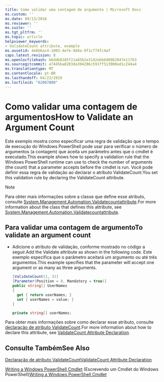 ```yaml
---
title: Como validar uma contagem de argumento | Microsoft Docs
ms.custom: ''
ms.date: 09/13/2016
ms.reviewer: ''
ms.suite: ''
ms.tgt_pltfrm: ''
ms.topic: article
helpviewer_keywords:
- ValidateCount attribute, example
ms.assetid: 4e6b6ac4-1003-4e7e-9d4a-9f1cf74fc4af
caps.latest.revision: 8
ms.openlocfilehash: b6ddb8185f21a65b2e3142ebb640962047e11763
ms.sourcegitcommit: e7445ba8203da304286c591ff513900ad1c244a4
ms.translationtype: MT
ms.contentlocale: pt-BR
ms.lasthandoff: 04/23/2019
ms.locfileid: "62067800"
---
```

# <a name="how-to-validate-an-argument-count"></a><span data-ttu-id="1ffc0-102">Como validar uma contagem de argumentos</span><span class="sxs-lookup"><span data-stu-id="1ffc0-102">How to Validate an Argument Count</span></span>

<span data-ttu-id="1ffc0-103">Este exemplo mostra como especificar uma regra de validação que o tempo de execução do Windows PowerShell pode usar para verificar o número de argumentos (a contagem) que aceita um parâmetro antes que o cmdlet é executado.</span><span class="sxs-lookup"><span data-stu-id="1ffc0-103">This example shows how to specify a validation rule that the Windows PowerShell runtime can use to check the number of arguments (the count) that a parameter accepts before the cmdlet is run.</span></span> <span data-ttu-id="1ffc0-104">Você pode definir essa regra de validação ao declarar o atributo ValidateCount.</span><span class="sxs-lookup"><span data-stu-id="1ffc0-104">You set this validation rule by declaring the ValidateCount attribute.</span></span>

> [!NOTE]
> <span data-ttu-id="1ffc0-105">Para obter mais informações sobre a classe que define esse atributo, consulte [System.Management.Automation.Validatecountattribute](/dotnet/api/System.Management.Automation.ValidateCountAttribute).</span><span class="sxs-lookup"><span data-stu-id="1ffc0-105">For more information about the class that defines this attribute, see [System.Management.Automation.Validatecountattribute](/dotnet/api/System.Management.Automation.ValidateCountAttribute).</span></span>

## <a name="to-validate-an-argument-count"></a><span data-ttu-id="1ffc0-106">Para validar uma contagem de argumento</span><span class="sxs-lookup"><span data-stu-id="1ffc0-106">To validate an argument count</span></span>

- <span data-ttu-id="1ffc0-107">Adicione o atributo de validação, conforme mostrado no código a seguir.</span><span class="sxs-lookup"><span data-stu-id="1ffc0-107">Add the Validate attribute as shown in the following code.</span></span> <span data-ttu-id="1ffc0-108">Este exemplo especifica que o parâmetro aceitará um argumento ou até três argumentos.</span><span class="sxs-lookup"><span data-stu-id="1ffc0-108">This example specifies that the parameter will accept one argument or as many as three arguments.</span></span>

    ```csharp
    [ValidateCount(1, 3)]
    [Parameter(Position = 0, Mandatory = true)]
    public string[] UserNames
    {
      get { return userNames; }
      set { userNames = value; }
    }

    private string[] userNames;
    ```

<span data-ttu-id="1ffc0-109">Para obter mais informações sobre como declarar esse atributo, consulte [declaração de atributo ValidateCount](./validatecount-attribute-declaration.md).</span><span class="sxs-lookup"><span data-stu-id="1ffc0-109">For more information about how to declare this attribute, see [ValidateCount Attribute Declaration](./validatecount-attribute-declaration.md).</span></span>

## <a name="see-also"></a><span data-ttu-id="1ffc0-110">Consulte Também</span><span class="sxs-lookup"><span data-stu-id="1ffc0-110">See Also</span></span>

[<span data-ttu-id="1ffc0-111">Declaração de atributo ValidateCount</span><span class="sxs-lookup"><span data-stu-id="1ffc0-111">ValidateCount Attribute Declaration</span></span>](./validatecount-attribute-declaration.md)

<span data-ttu-id="1ffc0-112">[Writing a Windows PowerShell Cmdlet](./writing-a-windows-powershell-cmdlet.md) (Escrevendo um Cmdlet do Windows PowerShell)</span><span class="sxs-lookup"><span data-stu-id="1ffc0-112">[Writing a Windows PowerShell Cmdlet](./writing-a-windows-powershell-cmdlet.md)</span></span>
